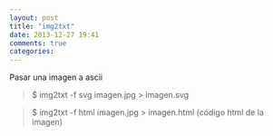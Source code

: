 ```yaml
---
layout: post
title: "img2txt"
date: 2013-12-27 19:41
comments: true
categories: 
---
```

Pasar una imagen a ascii 

>$ img2txt -f svg imagen.jpg > imagen.svg

>$ img2txt -f html imagen.jpg > imagen.html (código html de la imagen)

